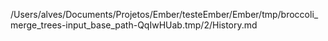 /Users/alves/Documents/Projetos/Ember/testeEmber/Ember/tmp/broccoli_merge_trees-input_base_path-QqIwHUab.tmp/2/History.md
